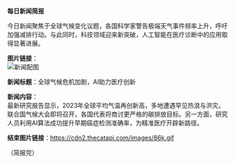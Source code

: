 **每日新闻简报**  

今日新闻聚焦于全球气候变化议题，各国科学家警告极端天气事件频率上升，呼吁加强减排行动。与此同时，科技领域迎来新突破，人工智能在医疗诊断中的应用取得显著进展。  

**图片链接**：  
![新闻配图](https://cdn2.thecatapi.com/images/86k.gif)  

**新闻标题**：全球气候危机加剧，AI助力医疗创新  

**新闻内容**：  
最新研究报告显示，2023年全球平均气温再创新高，多地遭遇罕见热浪与洪灾。联合国气候大会即将召开，各国代表将商讨更严格的碳排放目标。另一方面，研究人员利用AI算法成功提升早期癌症检测准确率，为精准医疗开辟新路径。  

**结束图片链接**：https://cdn2.thecatapi.com/images/86k.gif  

（简报完）